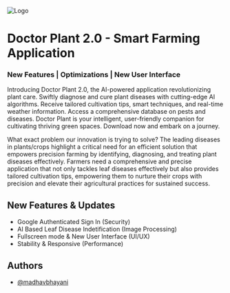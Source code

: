 
![Logo](https://camo.githubusercontent.com/fc142a67209807663ede3a9491aadb087f8d779f4cc272b5666cd4ef041c7846/68747470733a2f2f666972656261736573746f726167652e676f6f676c65617069732e636f6d2f76302f622f646f63746f72706c616e742d736d6172746661726d696e672e61707073706f742e636f6d2f6f2f6c6f676f2e706e673f616c743d6d6564696126746f6b656e3d65633438623065322d386661352d346235352d613436332d343638386561663834653039)


# Doctor Plant 2.0 - Smart Farming Application
### New Features | Optimizations | New User Interface

Introducing Doctor Plant 2.0, the AI-powered application revolutionizing plant care. Swiftly diagnose and cure plant diseases with cutting-edge AI algorithms. Receive tailored cultivation tips, smart techniques, and real-time weather information. Access a comprehensive database on pests and diseases. Doctor Plant is your intelligent, user-friendly companion for cultivating thriving green spaces. Download now and embark on a journey.

What exact problem our innovation is trying to solve? The leading diseases in plants/crops highlight a critical need for an efficient solution that empowers precision farming by identifying, diagnosing, and treating plant diseases effectively. Farmers need a comprehensive and precise application that not only tackles leaf diseases effectively but also provides tailored cultivation tips, empowering them to nurture their crops with precision and elevate their agricultural practices for sustained success.


## New Features & Updates

- Google Authenticated Sign In (Security)
- AI Based Leaf Disease Indetification (Image Processing)
- Fullscreen mode & New User Interface (UI/UX)
- Stability & Responsive (Performance)

## Authors

- [@madhavbhayani](https://madhavbhayani.web.app/)

